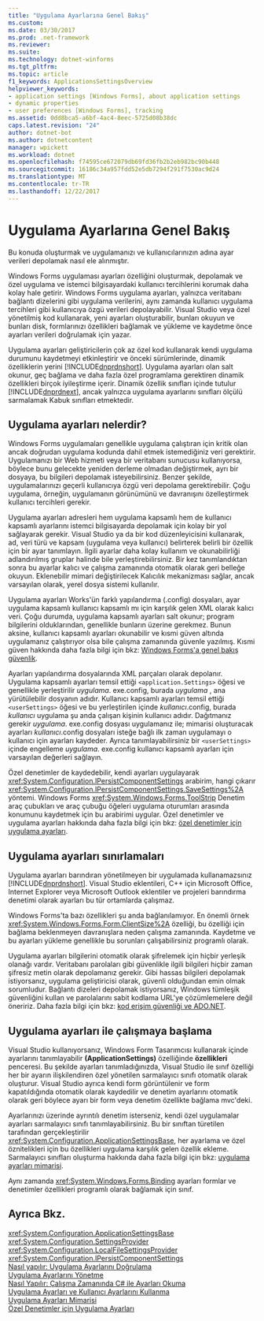```yaml
---
title: "Uygulama Ayarlarına Genel Bakış"
ms.custom: 
ms.date: 03/30/2017
ms.prod: .net-framework
ms.reviewer: 
ms.suite: 
ms.technology: dotnet-winforms
ms.tgt_pltfrm: 
ms.topic: article
f1_keywords: ApplicationsSettingsOverview
helpviewer_keywords:
- application settings [Windows Forms], about application settings
- dynamic properties
- user preferences [Windows Forms], tracking
ms.assetid: 0dd8bca5-a6bf-4ac4-8eec-5725d08b38dc
caps.latest.revision: "24"
author: dotnet-bot
ms.author: dotnetcontent
manager: wpickett
ms.workload: dotnet
ms.openlocfilehash: f74595ce672079db69fd36fb2b2eb982bc90b448
ms.sourcegitcommit: 16186c34a957fdd52e5db7294f291f7530ac9d24
ms.translationtype: MT
ms.contentlocale: tr-TR
ms.lasthandoff: 12/22/2017
---
```

# <a name="application-settings-overview"></a>Uygulama Ayarlarına Genel Bakış
Bu konuda oluşturmak ve uygulamanızı ve kullanıcılarınızın adına ayar verileri depolamak nasıl ele alınmıştır.  
  
 Windows Forms uygulaması ayarları özelliğini oluşturmak, depolamak ve özel uygulama ve istemci bilgisayardaki kullanıcı tercihlerini korumak daha kolay hale getirir. Windows Forms uygulama ayarları, yalnızca veritabanı bağlantı dizelerini gibi uygulama verilerini, aynı zamanda kullanıcı uygulama tercihleri gibi kullanıcıya özgü verileri depolayabilir. Visual Studio veya özel yönetilmiş kod kullanarak, yeni ayarları oluşturabilir, bunları okuyun ve bunları disk, formlarınızı özellikleri bağlamak ve yükleme ve kaydetme önce ayarları verileri doğrulamak için yazar.  
  
 Uygulama ayarları geliştiricilerin çok az özel kod kullanarak kendi uygulama durumunu kaydetmeyi etkinleştirir ve önceki sürümlerinde, dinamik özelliklerin yerini [!INCLUDE[dnprdnshort](../../../../includes/dnprdnshort-md.md)]. Uygulama ayarları olan salt okunur, geç bağlama ve daha fazla özel programlama gerektiren dinamik özellikleri birçok iyileştirme içerir. Dinamik özellik sınıfları içinde tutulur [!INCLUDE[dnprdnext](../../../../includes/dnprdnext-md.md)], ancak yalnızca uygulama ayarlarını sınıfları ölçülü sarmalamak Kabuk sınıfları etmektedir.  
  
## <a name="what-are-application-settings"></a>Uygulama ayarları nelerdir?  
 Windows Forms uygulamaları genellikle uygulama çalıştıran için kritik olan ancak doğrudan uygulama kodunda dahil etmek istemediğiniz veri gerektirir. Uygulamanızı bir Web hizmeti veya bir veritabanı sunucusu kullanıyorsa, böylece bunu gelecekte yeniden derleme olmadan değiştirmek, ayrı bir dosyaya, bu bilgileri depolamak isteyebilirsiniz. Benzer şekilde, uygulamalarınızı geçerli kullanıcıya özgü veri depolama gerektirebilir. Çoğu uygulama, örneğin, uygulamanın görünümünü ve davranışını özelleştirmek kullanıcı tercihleri gerekir.  
  
 Uygulama ayarları adresleri hem uygulama kapsamlı hem de kullanıcı kapsamlı ayarlarını istemci bilgisayarda depolamak için kolay bir yol sağlayarak gerekir. Visual Studio ya da bir kod düzenleyicisini kullanarak, ad, veri türü ve kapsam (uygulama veya kullanıcı) belirterek belirli bir özellik için bir ayar tanımlayın. İlgili ayarlar daha kolay kullanım ve okunabilirliği adlandırılmış gruplar halinde bile yerleştirebilirsiniz. Bir kez tanımlandıktan sonra bu ayarlar kalıcı ve çalışma zamanında otomatik olarak geri belleğe okuyun. Eklenebilir mimari değiştirilecek Kalıcılık mekanizması sağlar, ancak varsayılan olarak, yerel dosya sistemi kullanılır.  
  
 Uygulama ayarları Works'ün farklı yapılandırma (.config) dosyaları, ayar uygulama kapsamlı kullanıcı kapsamlı mı için karşılık gelen XML olarak kalıcı veri. Çoğu durumda, uygulama kapsamlı ayarları salt okunur; program bilgilerini olduklarından, genellikle bunların üzerine gerekmez. Bunun aksine, kullanıcı kapsamlı ayarları okunabilir ve kısmi güven altında uygulamanız çalıştırıyor olsa bile çalışma zamanında güvenle yazılmış. Kısmi güven hakkında daha fazla bilgi için bkz: [Windows Forms'a genel bakış güvenlik](../../../../docs/framework/winforms/security-in-windows-forms-overview.md).  
  
 Ayarları yapılandırma dosyalarında XML parçaları olarak depolanır. Uygulama kapsamlı ayarları temsil ettiği `<application.Settings>` öğesi ve genellikle yerleştirilir *uygulama*. exe.config, burada *uygulama* , ana yürütülebilir dosyanın adıdır. Kullanıcı kapsamlı ayarları temsil ettiği `<userSettings>` öğesi ve bu yerleştirilen içinde *kullanıcı*.config, burada *kullanıcı* uygulama şu anda çalışan kişinin kullanıcı adıdır. Dağıtmanız gerekir *uygulama*. exe.config dosyası uygulamanız ile; mimarisi oluşturacak ayarları *kullanıcı*.config dosyaları isteğe bağlı ilk zaman uygulamayı o kullanıcı için ayarları kaydeder. Ayrıca tanımlayabilirsiniz bir `<userSettings>` içinde engelleme *uygulama*. exe.config kullanıcı kapsamlı ayarları için varsayılan değerleri sağlayın.  
  
 Özel denetimler de kaydedebilir, kendi ayarları uygulayarak <xref:System.Configuration.IPersistComponentSettings> arabirim, hangi çıkarır <xref:System.Configuration.IPersistComponentSettings.SaveSettings%2A> yöntemi. Windows Forms <xref:System.Windows.Forms.ToolStrip> Denetim araç çubukları ve araç çubuğu öğeleri uygulama oturumları arasında konumunu kaydetmek için bu arabirimi uygular. Özel denetimler ve uygulama ayarları hakkında daha fazla bilgi için bkz: [özel denetimler için uygulama ayarları](../../../../docs/framework/winforms/advanced/application-settings-for-custom-controls.md).  
  
## <a name="limitations-of-application-settings"></a>Uygulama ayarları sınırlamaları  
 Uygulama ayarları barındıran yönetilmeyen bir uygulamada kullanamazsınız [!INCLUDE[dnprdnshort](../../../../includes/dnprdnshort-md.md)]. Visual Studio eklentileri, C++ için Microsoft Office, Internet Explorer veya Microsoft Outlook eklentiler ve projeleri barındırma denetimi olarak ayarları bu tür ortamlarda çalışmaz.  
  
 Windows Forms'ta bazı özellikleri şu anda bağlanılamıyor. En önemli örnek <xref:System.Windows.Forms.Form.ClientSize%2A> özelliği, bu özelliği için bağlama beklenmeyen davranışlara neden çalışma zamanında. Kaydetme ve bu ayarları yükleme genellikle bu sorunları çalışabilirsiniz programlı olarak.  
  
 Uygulama ayarları bilgilerini otomatik olarak şifrelemek için hiçbir yerleşik olanağı vardır. Veritabanı parolaları gibi güvenlikle ilgili bilgileri hiçbir zaman şifresiz metin olarak depolamanız gerekir. Gibi hassas bilgileri depolamak istiyorsanız, uygulama geliştiricisi olarak, güvenli olduğundan emin olmak sorumludur. Bağlantı dizeleri depolamak istiyorsanız, Windows tümleşik güvenliğini kullan ve parolalarını sabit kodlama URL'ye çözümlemelere değil öneririz. Daha fazla bilgi için bkz: [kod erişim güvenliği ve ADO.NET](../../../../docs/framework/data/adonet/code-access-security.md).  
  
## <a name="getting-started-with-application-settings"></a>Uygulama ayarları ile çalışmaya başlama  
 Visual Studio kullanıyorsanız, Windows Form Tasarımcısı kullanarak içinde ayarlarını tanımlayabilir **(ApplicationSettings)** özelliğinde **özellikleri** penceresi. Bu şekilde ayarları tanımladığınızda, Visual Studio ile sınıf özelliği her bir ayarın ilişkilendiren özel yönetilen sarmalayıcı sınıfı otomatik olarak oluşturur. Visual Studio ayrıca kendi form görüntülenir ve form kapatıldığında otomatik olarak kaydedilir ve denetim ayarlarını otomatik olarak geri böylece ayarı bir form veya denetim özellikte bağlama mvc'deki.  
  
 Ayarlarınızı üzerinde ayrıntılı denetim isterseniz, kendi özel uygulamalar ayarları sarmalayıcı sınıfı tanımlayabilirsiniz. Bu bir sınıftan türetilen tarafından gerçekleştirilir <xref:System.Configuration.ApplicationSettingsBase>, her ayarlama ve özel öznitelikleri için bu özellikleri uygulama karşılık gelen özellik ekleme. Sarmalayıcı sınıfları oluşturma hakkında daha fazla bilgi için bkz: [uygulama ayarları mimarisi](../../../../docs/framework/winforms/advanced/application-settings-architecture.md).  
  
 Aynı zamanda <xref:System.Windows.Forms.Binding> ayarları formlar ve denetimler özellikleri programlı olarak bağlamak için sınıf.  
  
## <a name="see-also"></a>Ayrıca Bkz.  
 <xref:System.Configuration.ApplicationSettingsBase>  
 <xref:System.Configuration.SettingsProvider>  
 <xref:System.Configuration.LocalFileSettingsProvider>  
 <xref:System.Configuration.IPersistComponentSettings>  
 [Nasıl yapılır: Uygulama Ayarlarını Doğrulama](../../../../docs/framework/winforms/advanced/how-to-validate-application-settings.md)  
 [Uygulama Ayarlarını Yönetme](http://msdn.microsoft.com/library/35254321-ad14-47d9-b8c6-39ab3203c5d9)  
 [Nasıl Yapılır: Çalışma Zamanında C# ile Ayarları Okuma](../../../../docs/framework/winforms/advanced/how-to-read-settings-at-run-time-with-csharp.md)  
 [Uygulama Ayarları ve Kullanıcı Ayarlarını Kullanma](../../../../docs/framework/winforms/advanced/using-application-settings-and-user-settings.md)  
 [Uygulama Ayarları Mimarisi](../../../../docs/framework/winforms/advanced/application-settings-architecture.md)  
 [Özel Denetimler için Uygulama Ayarları](../../../../docs/framework/winforms/advanced/application-settings-for-custom-controls.md)
